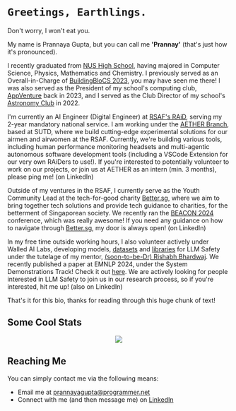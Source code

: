# ``Greetings, Earthlings.``

Don't worry, I won't eat you.

My name is Prannaya Gupta, but you can call me **'Prannay'** (that's just how it's pronounced).

I recently graduated from [NUS High School](https://www.nushigh.edu.sg/), having majored in Computer Science, Physics, Mathematics and Chemistry. I previously served as an Overall-in-Charge of [BuildingBloCS 2023](https://old.buildingblocs.sg/2023-newnew/), you may have seen me there! I was also served as the President of my school's computing club, [AppVenture](https://nush.app) back in 2023, and I served as the Club Director of my school's [Astronomy Club](https://nushastro.github.io/website/) in 2022.

I'm currently an AI Engineer (Digital Engineer) at [RSAF's RAiD](https://rsaf-agile-inno-digital.defence.gov.sg/), serving my 2-year mandatory national service. I am working under the [AETHER Branch](https://maps.app.goo.gl/GLhfqexgm6xFeuRS9), based at SUTD, where we build cutting-edge experimental solutions for our airmen and airwomen at the RSAF. Currently, we're building various tools, including human performance monitoring headsets and multi-agentic autonomous software development tools (including a VSCode Extension for our very own RAiDers to use!). If you're interested to potentially volunteer to work on our projects, or join us at AETHER as an intern (min. 3 months), please ping me! (on LinkedIn)

Outside of my ventures in the RSAF, I currently serve as the Youth Community Lead at the tech-for-good charity [Better.sg](https://better.sg/), where we aim to bring together tech solutions and provide tech guidance to charities, for the betterment of Singaporean society. We recently ran the [BEACON 2024](https://beacon.better.sg/) conference, which was really awesome! If you need any guidance on how to navigate through [Better.sg](https://better.sg/), my door is always open! (on LinkedIn)

In my free time outside working hours, I also volunteer actively under Walled AI Labs, developing models, [datasets](https://hf.co/datasets/walledai/SGXSTest) and [libraries](https://github.com/walledai/walledeval) for LLM Safety under the tutelage of my mentor, [(soon-to-be-Dr) Rishabh Bhardwaj](https://sg.linkedin.com/in/rishabh-bhardwaj-nlp). We recently published a paper at EMNLP 2024, under the System Demonstrations Track! Check it out [here](https://aclanthology.org/2024.emnlp-demo.42/). We are actively looking for people interested in LLM Safety to join us in our research process, so if you're interested, hit me up! (also on LinkedIn)

That's it for this bio, thanks for reading through this huge chunk of text!

## Some Cool Stats

<p align="center">
<a href="https://github.com/ThePyProgrammer">
	<img align="center" src="https://github-readme-streak-stats.herokuapp.com/?user=ThePyProgrammer&theme=onedark&count_private=true">
</a>
</p>

## Reaching Me

You can simply contact me via the following means:
- Email me at prannayagupta@programmer.net
- Connect with me (and then message me) on [LinkedIn](https://www.linkedin.com/in/prannaya-gupta/)
